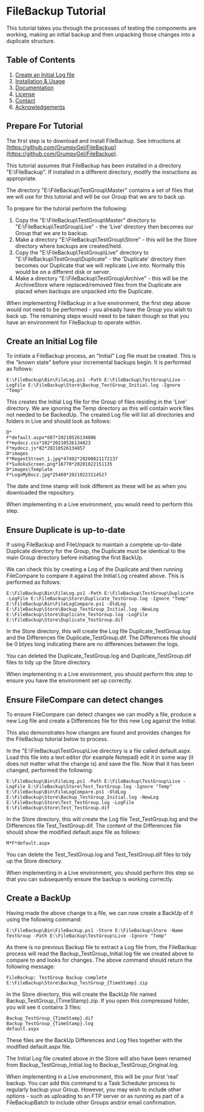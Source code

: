 # FileBackup Tutorial

This tutorial takes you through the processes of testing the components are working, making an initial backup and then unpacking those changes into a duplicate structure.



## Table of Contents

<ol>
  <li><a href="#create-an-initial-log-file">Create an Initial Log file</a></li>
  <li><a href="#installation--usage">Installation &amp; Usage</a></li>
  <li><a href="#documentation">Documentation</a></li>
  <li><a href="#license">License</a></li>
  <li><a href="#contact">Contact</a></li>
  <li><a href="#acknowledgements">Acknowledgements</a></li>
</ol>


## Prepare For Tutorial

The first step is to download and install FileBackup.  See intructions at [https://github.com/GrumpyGel/FileBackup](https://github.com/GrumpyGel/FileBackup).

This tutorial assumes that FileBackup has been installed in a directory "E:\\FileBackup". If installed in a different directory, modify the insructions as appropriate.

The directory "E:\\FileBackup\\TestGroup\\Master" contains a set of files that we will use for this tutorial and will be our Group that we are to back up.

To prepare for the tutorial perform the following:

<ol>
  <li>Copy the "E:\FileBackup\TestGroup\Master" directory to "E:\FileBackup\TestGroup\Live" - the 'Live' directory then becomes our Group that we are to backup.</li>
  <li>Make a directory "E:\FileBackup\TestGroup\Store" - this will be the Store directory where backups are created/held.</li>
  <li>Copy the "E:\FileBackup\TestGroup\Live" directory to "E:\FileBackup\TestGroup\Duplicate" - the 'Duplicate' directory then becomes our Duplicate that we will replicate Live into.  Normally this would be on a different disk or server.</li>
  <li>Make a directory "E:\FileBackup\TestGroup\Archive" - this will be the ArchiveStore where replaced/removed files from the Duplicate are placed when backups are unpacked into the Duplicate.</li>
</ol>

When implementing FileBackup in a live environment, the first step above would not need to be performed - you already have the Group you wish to back up.  The remaining steps would need to be taken though so that you have an environment for FileBackup to operate within.

  
## Create an Initial Log file

To initiate a FileBackup process, an "Initial" Log file must be created.  This is the "known state" before your incremental backups begin.  It is performed as follows:

```
E:\FileBackup\Bin\FileLog.ps1 -Path E:\FileBackup\TestGroup\Live -LogFile E:\FileBackup\Store\Backup_TestGroup_Initial.log -Ignore "Temp"
```

This creates the Initial Log file for the Group of files residing in the 'Live' directory. We are ignoring the Temp directory as this will contain work files not needed to be BackedUp. The created Log file will list all directories and folders in Live and should look as follows:

```
D*
F*default.aspx*687*20210526134806
F*mydocz.css*102*20210526134823
F*mydocz.js*82*20210526134857
D*images
F*RegentStreet_1.jpg*47492*20200821172137
F*SudokuScreen.png*16770*20201022151135
D*images\Template
F*LogoMyDocz.jpg*25469*20210223114527
```

The date and time stamp will look different as these will be as when you downloaded the repository.

When implementing in a Live environment, you would need to perform this step.


## Ensure Duplicate is up-to-date

If using FileBackup and FileUnpack to maintain a complete up-to-date Duplicate directory for the Group, the Duplicate must be identical to the main Group directory before initiating the first BackUp.

We can check this by creating a Log of the Duplicate and then running FileCompare to compare it against the Initial Log created above. This is performed as follows: 
  
```
E:\FileBackup\Bin\FileLog.ps1 -Path E:\FileBackup\TestGroup\Duplicate -LogFile E:\FileBackup\Store\Duplicate_TestGroup.log -Ignore "Temp"
E:\FileBackup\Bin\FileLogCompare.ps1 -OldLog E:\FileBackup\Store\Backup_TestGroup_Initial.log -NewLog E:\FileBackup\Store\Duplicate_TestGroup.log -LogFile E:\FileBackup\Store\Duplicate_TestGroup.dif
```

In the Store directory, this will create the Log file Duplicate_TestGroup.log and the Differences file Duplicate_TestGroup.dif. The Differences file should be 0 btyes long indicating there are no differences between the logs.

You can deleted the Duplicate_TestGroup.log and Duplicate_TestGroup.dif files to tidy up the Store directory.

When implementing in a Live environment, you should perform this step to ensure you have the environment set up correctly.

  
## Ensure FileCompare can detect changes

To ensure FileCompare can detect changes we can modify a file, produce a new Log file and create a Differences file for this new Log against the Initial.
  
This also demonstrates how changes are found and provides changes for the FileBackup tutorial below to process.

In the "E:\\FileBackup\\TestGroup\\Live directory is a file called default.aspx. Load this file into a text editor (for example Notepad) edit it in some way (it does not matter what the change is) and save the file. Now that it has been changed, performed the following:

```
E:\FileBackup\Bin\FileLog.ps1 -Path E:\FileBackup\TestGroup\Live -LogFile E:\FileBackup\Store\Test_TestGroup.log -Ignore "Temp"
E:\FileBackup\Bin\FileLogCompare.ps1 -OldLog E:\FileBackup\Store\Backup_TestGroup_Initial.log -NewLog E:\FileBackup\Store\Test_TestGroup.log -LogFile E:\FileBackup\Store\Test_TestGroup.dif
```

In the Store directory, this will create the Log file Test_TestGroup.log and the Differences file Test_TestGroup.dif. The content of the Differences file should show the modified default.aspx file as follows:

```
M*F*default.aspx
```
  
You can delete the Test_TestGroup.log and Test_TestGroup.dif files to tidy up the Store directory.

When implementing in a Live environment, you should perform this step so that you can subsequently ensure the backup is working correctly.

  
## Create a BackUp

Having made the above change to a file, we can now create a BackUp of it using the following command:

```
E:\FileBackup\Bin\FileBackup.ps1 -Store E:\FileBackup\Store -Name TestGroup -Path E:\FileBackup\TestGroup\Live -Ignore "Temp"
```

As there is no previous Backup file to extract a Log file from, the FileBackup process will read the Backup_TestGroup_Initial.log file we created above to compare to and looks for changes.  The above command should return the following message:

```
FileBackup: TestGroup Backup complete E:\FileBackup\Store\Backup_TestGroup_{TimeStamp}.zip
```

In the Store directory, this will create the BackUp file named Backup_TestGroup_{TimeStamp}.zip. If you open this compressed folder, you will see it contains 3 files:

```
Backup_TestGroup_{TimeStamp}.dif
Backup_TestGroup_{TimeStamp}.log
default.aspx
```

These files are the BackUp Differences and Log files together with the modified default.aspx file.

The Initial Log file created above in the Store will also have been renamed from Backup_TestGroup_Initial.log to Backup_TestGroup_Original.log.

When implementing in a Live environment, this will be your first 'real' backup.  You can add this command to a Task Scheduler process to regularly backup your Group.  However, you may wish to include other options - such as uploading to an FTP server or as running as part of a FileBackupBatch to include other Groups and/or email confirmation.

